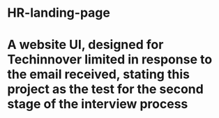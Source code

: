 # HR-landing-page
# A website UI, designed for Techinnover limited in response to the email received, stating this project as the test for the second stage of the interview process